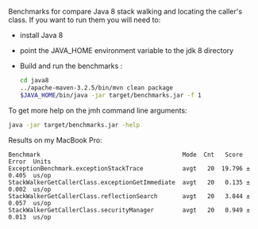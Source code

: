 Benchmarks for compare Java 8 stack walking and locating the caller's class. 
If you want to run them you will need to:

* install Java 8
* point the JAVA_HOME environment variable to the jdk 8 directory
* Build and run the benchmarks :

  ```bash
  cd java8
  ../apache-maven-3.2.5/bin/mvn clean package
  $JAVA_HOME/bin/java -jar target/benchmarks.jar -f 1
  ```
  
To get more help on the jmh command line arguments:

```bash
java -jar target/benchmarks.jar -help
```
Results on my MacBook Pro:

    Benchmark                                        Mode  Cnt   Score   Error  Units
    ExceptionBenchmark.exceptionStackTrace           avgt   20  19.796 ± 0.405  us/op
    StackWalkerGetCallerClass.exceptionGetImmediate  avgt   20   0.135 ± 0.002  us/op
    StackWalkerGetCallerClass.reflectionSearch       avgt   20   3.844 ± 0.057  us/op
    StackWalkerGetCallerClass.securityManager        avgt   20   0.949 ± 0.013  us/op